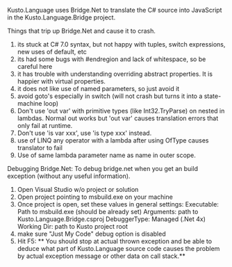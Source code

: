 
Kusto.Language uses Bridge.Net to translate the C# source into JavaScript in the Kusto.Language.Bridge project.

Things that trip up Bridge.Net and cause it to crash.

1) its stuck at C# 7.0 syntax, but not happy with tuples, switch expressions, new uses of default, etc
2) its had some bugs with #endregion and lack of whitespace, so be careful here
3) it has trouble with understanding overriding abstract properties. It is happier with virtual properties.
4) it does not like use of named parameters, so just avoid it
5) avoid goto's especially in switch (will not crash but turns it into a state-machine loop)
6) Don't use 'out var' with primitive types (like Int32.TryParse) on nested in lambdas. Normal out works but 'out var' causes translation errors that only fail at runtime.
7) Don't use 'is var xxx', use 'is type xxx' instead.
8) use of LINQ any operator with a lambda after using OfType<XXX> causes translator to fail
9) Use of same lambda parameter name as name in outer scope.

Debugging Bridge.Net:
To debug bridge.net when you get an build exception (without any useful information).

1) Open Visual Studio w/o project or solution
2) Open project pointing to msbuild.exe on your machine
3) Once project is open, set these values in general settings:
     Executable:     Path to msbuild.exe (should be already set)
     Arguments:      path to Kusto.Language.Bridge.csproj
     DebuggerType:   Managed (.Net 4x)
     Working Dir:    path to Kusto project root
4) make sure "Just My Code" debug option is disabled
5) Hit F5: 
   ** You should stop at actual thrown exception and be able to deduce 
      what part of Kusto.Language source code causes the problem by 
      actual exception message or other data on call stack.**
